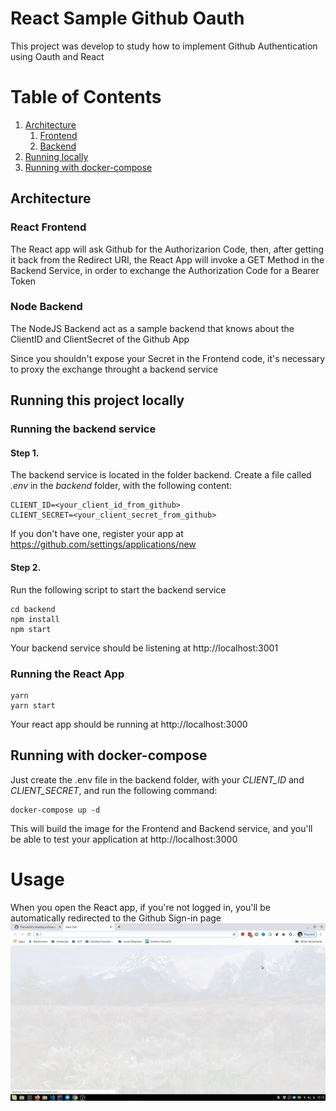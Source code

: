 # React Sample Github Oauth
This project was develop to study how to implement Github Authentication using Oauth and React

# Table of Contents
1. [Architecture](#architecture)
    1. [Frontend](#react-frontend)
    2. [Backend](#node-backend)
2. [Running locally](#running-this-project-locally)
3. [Running with docker-compose](#running-with-docker-compose)
## Architecture

### React Frontend
The React app will ask Github for the Authorizarion Code, then, after getting it back
from the Redirect URI, the React App will invoke a GET Method in the Backend Service,
in order to exchange the Authorization Code for a Bearer Token

### Node Backend

The NodeJS Backend act as a sample backend that knows about the ClientID and ClientSecret of the Github App

Since you shouldn't expose your Secret in the Frontend code, it's necessary to proxy the exchange throught a backend service

## Running this project locally

### Running the backend service

#### Step 1.
The backend service is located in the folder backend.
Create a file called *.env* in the *backend* folder, with the following content:

```dotenv
CLIENT_ID=<your_client_id_from_github>
CLIENT_SECRET=<your_client_secret_from_github>
```

If you don't have one, register your app at https://github.com/settings/applications/new

#### Step 2.

Run the following script to start the backend service
```shell script
cd backend
npm install
npm start
```

Your backend service should be listening at http://localhost:3001

### Running the React App

```shell script
yarn
yarn start
```

Your react app should be running at http://localhost:3000


## Running with docker-compose

Just create the .env file in the backend folder, with your *CLIENT_ID* and *CLIENT_SECRET*, and run the following command:
```shell script
docker-compose up -d
```

This will build the image for the Frontend and Backend service, and you'll be able to test your application at http://localhost:3000
# Usage

When you open the React app, if you're not logged in, you'll be automatically redirected to the Github Sign-in page
![Usage Gif](./usage.gif)